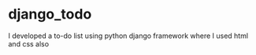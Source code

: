# django_todo
I developed a to-do list using python django framework where I used html and css also
